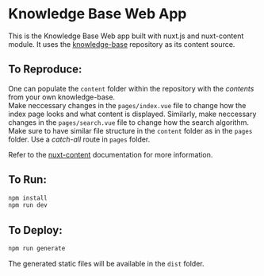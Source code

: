 # Knowledge Base Web App

This is the Knowledge Base Web app built with nuxt.js and nuxt-content module. It uses the [knowledge-base](https://github.com/sumirseth/knowledge-base) repository as its content source.

## To Reproduce:
One can populate the `content` folder within the repository with the *contents* from your own knowledge-base. <br>
Make neccessary changes in the `pages/index.vue` file to change how the index page looks and what content is displayed.
Similarly, make neccessary changes in the `pages/search.vue` file to change how the search algorithm. <br>
Make sure to have similar file structure in the `content` folder as in the `pages` folder. Use a *catch-all* route in `pages` folder. 

Refer to the [nuxt-content](https://content.nuxt.com/get-started/installation) documentation for more information.

## To Run:

```bash
npm install
npm run dev
```

## To Deploy:

```bash
npm run generate
```

The generated static files will be available in the `dist` folder.